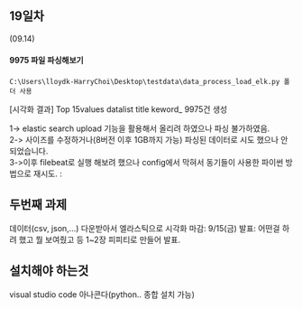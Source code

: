 ## 19일차
(09.14)




#### 9975 파일 파싱해보기

    C:\Users\lloydk-HarryChoi\Desktop\testdata\data_process_load_elk.py 폴더 사용

[시각화 결과]
Top 15values datalist title keword_ 9975건 생성

1-> elastic search upload 기능을 활용해서 올리려 하였으나 파싱 불가하였음.\
2-> 사이즈를 수정하거나(8버전 이후 1GB까지 가능) 파싱된 데이터로 시도 했으나 안되었습니다.\
3->이후 filebeat로 실행 해보려 했으나 config에서 막혀서 동기들이 사용한 파이썬 방법으로 재시도.
:


## 두번째 과제

데이터(csv, json,…) 다운받아서 엘라스틱으로 시각화
마감: 9/15(금)
발표: 어떤걸 하려 했고 뭘 보여줬고 등 1~2장 피피티로 만들어 발표.



## 설치해야 하는것

visual studio code
아나콘다(python.. 종합 설치 가능)

